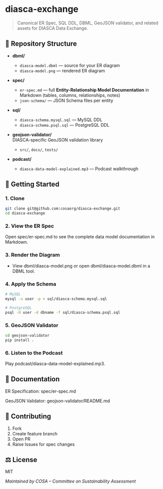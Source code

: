 # diasca-exchange

> Canonical ER Spec, SQL DDL, DBML, GeoJSON validator, and related assets for DIASCA Data Exchange.

## 📂 Repository Structure

- **dbml/**
    - `diasca-model.dbml` — source for your ER diagram
    - `diasca-model.png` — rendered ER diagram

- **spec/**
    - `er-spec.md` — full **Entity-Relationship Model Documentation** in Markdown (tables, columns, relationships, notes)
    - `json-schema/` — JSON Schema files per entity

- **sql/**
    - `diasca-schema.mysql.sql` — MySQL DDL
    - `diasca-schema.psql.sql` — PostgreSQL DDL

- **geojson-validator/**  
  DIASCA-specific GeoJSON validation library
    - `src/`, `docs/`, `tests/`

- **podcast/**
    - `diasca-data-model-explained.mp3` — Podcast walkthrough

## 🚀 Getting Started

### 1. Clone
   ```bash
   git clone git@github.com:cosaorg/diasca-exchange.git
   cd diasca-exchange
   ```

### 2. View the ER Spec
Open spec/er-spec.md to see the complete data model documentation in Markdown.

### 3. Render the Diagram
- View dbml/diasca-model.png or open dbml/diasca-model.dbml in a DBML tool.

### 4. Apply the Schema

  ```bash
  # MySQL
  mysql -u user -p < sql/diasca-schema.mysql.sql
  
  # PostgreSQL
  psql -U user -d dbname -f sql/diasca-schema.psql.sql
  ```

### 5. GeoJSON Validator

  ```bash
  cd geojson-validator
  pip install .
  ```

### 6. Listen to the Podcast
Play podcast/diasca-data-model-explained.mp3.

## 📖 Documentation
ER Specification: spec/er-spec.md

GeoJSON Validator: geojson-validator/README.md

## 🤝 Contributing
1. Fork
2. Create feature branch
3. Open PR
4. Raise Issues for spec changes

## ⚖️ License
MIT

_Maintained by COSA – Committee on Sustainability Assessment_

